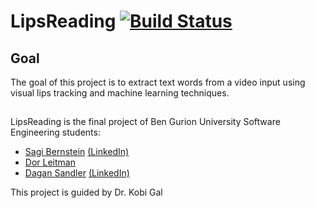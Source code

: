 LipsReading [![Build Status](https://secure.travis-ci.org/sagioto/LipsReading.png)](http://travis-ci.org/sagioto/LipsReading)
==========

## Goal

The goal of this project is to extract text words from a video input using visual lips tracking and machine learning techniques.

## 

LipsReading is the final project of Ben Gurion University Software Engineering students:
* [Sagi Bernstein](https://github.com/sagioto) [(LinkedIn)](http://www.linkedin.com/profile/view?id=103685568)
* [Dor Leitman](https://github.com/dorleitman)
* [Dagan Sandler](https://github.com/dagansandler) [(LinkedIn)](http://www.linkedin.com/profile/view?id=95457922)

This project is guided by Dr. Kobi Gal